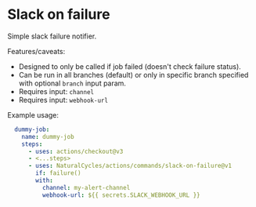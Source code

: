 # Slack on failure

Simple slack failure notifier.

Features/caveats: 
* Designed to only be called if job failed (doesn't check failure status).
* Can be run in all branches (default) or only in specific branch specified with optional `branch` input param.
* Requires input: `channel`
* Requires input: `webhook-url`

Example usage:

```yaml
  dummy-job:
    name: dummy-job
    steps:
      - uses: actions/checkout@v3
      - <...steps>
      - uses: NaturalCycles/actions/commands/slack-on-failure@v1
        if: failure()
        with:
          channel: my-alert-channel
          webhook-url: ${{ secrets.SLACK_WEBHOOK_URL }}

```